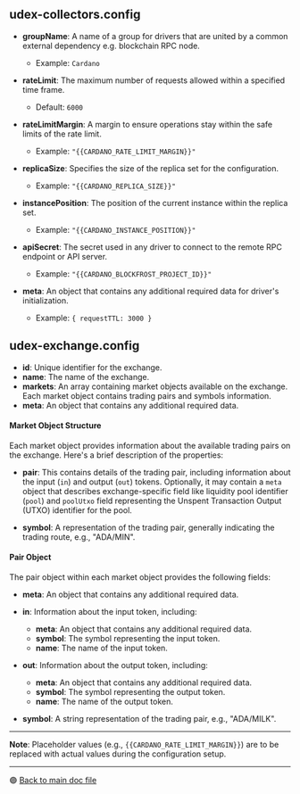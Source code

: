 ## udex-collectors.config

- **groupName**: A name of a group for drivers that are united by a common external dependency e.g. blockchain RPC node.
  - Example: `Cardano`

- **rateLimit**: The maximum number of requests allowed within a specified time frame.
  - Default: `6000`

- **rateLimitMargin**: A margin to ensure operations stay within the safe limits of the rate limit.
  - Example: `"{{CARDANO_RATE_LIMIT_MARGIN}}"`

- **replicaSize**: Specifies the size of the replica set for the configuration.
  - Example: `"{{CARDANO_REPLICA_SIZE}}"`

- **instancePosition**: The position of the current instance within the replica set.
  - Example: `"{{CARDANO_INSTANCE_POSITION}}"`

- **apiSecret**: The secret used in any driver to connect to the remote RPC endpoint or API server.
  - Example: `"{{CARDANO_BLOCKFROST_PROJECT_ID}}"`

- **meta**: An object that contains any additional required data for driver's initialization.
  - Example: `{ requestTTL: 3000 }`

## udex-exchange.config

- **id**: Unique identifier for the exchange.
- **name**: The name of the exchange.
- **markets**: An array containing market objects available on the exchange. Each market object contains trading pairs and symbols information.
- **meta**: An object that contains any additional required data.

#### Market Object Structure

Each market object provides information about the available trading pairs on the exchange. Here's a brief description of the properties:

- **pair**: This contains details of the trading pair, including information about the input (`in`) and output (`out`) tokens. Optionally, it may contain a `meta` object that describes exchange-specific field like liquidity pool identifier (`pool`) and `poolUtxo` field representing the Unspent Transaction Output (UTXO) identifier for the pool.
  
- **symbol**: A representation of the trading pair, generally indicating the trading route, e.g., "ADA/MIN".

#### Pair Object

The pair object within each market object provides the following fields:

- **meta**: An object that contains any additional required data.
- **in**: Information about the input token, including:
  - **meta**: An object that contains any additional required data.
  - **symbol**: The symbol representing the input token.
  - **name**: The name of the input token.
  
- **out**: Information about the output token, including:
  - **meta**: An object that contains any additional required data.
  - **symbol**: The symbol representing the output token.
  - **name**: The name of the output token.

- **symbol**: A string representation of the trading pair, e.g., "ADA/MILK".

---

**Note**: Placeholder values (e.g., `{{CARDANO_RATE_LIMIT_MARGIN}}`) are to be replaced with actual values during the configuration setup.

---

 🟣 [Back to main doc file](../../../README.md)
